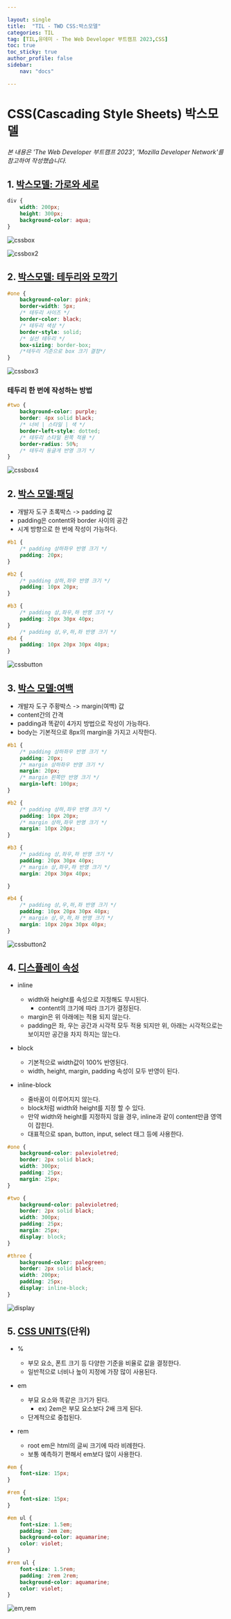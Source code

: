 ```yaml
---

layout: single
title:  "TIL - TWD CSS:박스모델"
categories: TIL
tag: [TIL,유데미 - The Web Developer 부트캠프 2023,CSS]
toc: true
toc_sticky: true
author_profile: false
sidebar:
    nav: "docs"

---
```


# CSS(Cascading Style Sheets) 박스모델

<p data-ke-size="size14"><i>본 내용은 'The Web Developer 부트캠프 2023', 'Mozilla Developer Network'를 참고하여 작성했습니다.</i></p>

## 1. [박스모델: 가로와 세로](https://developer.mozilla.org/ko/docs/Web/CSS/width)


```css
div {
    width: 200px;
    height: 300px;
    background-color: aqua;
}
```

![cssbox](/assets/images/Udemy/06/udemy06_cssbox.PNG)

![cssbox2](/assets/images/Udemy/06/udemy06_cssbox2.PNG)

## 2. [박스모델: 테두리와 모깍기](https://developer.mozilla.org/ko/docs/Web/CSS/border)

```css
#one {
    background-color: pink;
    border-width: 5px;
    /* 테두리 사이즈 */
    border-color: black;
    /* 테두리 색상 */
    border-style: solid;
    /* 실선 테두리 */
    box-sizing: border-box;
    /*테두리 기준으로 box 크기 결정*/
}
```

![cssbox3](/assets/images/Udemy/06/udemy06_cssbox3.PNG)

### 테두리 한 번에 작성하는 방법

```css
#two {
    background-color: purple;
    border: 4px solid black;
    /* 너비 | 스타일 | 색 */
    border-left-style: dotted;
    /* 테두리 스타일 왼쪽 적용 */
    border-radius: 50%;
    /* 테두리 둥글게 반영 크기 */
}
```

![cssbox4](/assets/images/Udemy/06/udemy06_cssbox4.PNG)

## 2. [박스 모델:패딩](https://developer.mozilla.org/ko/docs/Web/CSS/padding)

* 개발자 도구 초록박스 -> padding 값  
* padding은 content와 border 사이의 공간
* 시계 방향으로 한 번에 작성이 가능하다.

```css
#b1 {
    /* padding 상하좌우 반영 크기 */
    padding: 20px;
}

#b2 {
    /* padding 상하,좌우 반영 크기 */
    padding: 10px 20px;
}

#b3 {
    /* padding 상,좌우,하 반영 크기 */
    padding: 20px 30px 40px;
}
    /* padding 상,우,하,좌 반영 크기 */
#b4 {
    padding: 10px 20px 30px 40px;
}
```

![cssbutton](/assets/images/Udemy/06/udemy06_cssbutton.PNG)


## 3. [박스 모델:여백](https://developer.mozilla.org/ko/docs/Web/CSS/margin)

* 개발자 도구 주황박스 -> margin(여백) 값  
* content간의 간격
* padding과 똑같이 4가지 방법으로 작성이 가능하다.
* body는 기본적으로 8px의 margin을 가지고 시작한다.

```css
#b1 {
    /* padding 상하좌우 반영 크기 */
    padding: 20px;
    /* margin 상하좌우 반영 크기 */
    margin: 20px;
    /* margin 왼쪽만 반영 크기 */
    margin-left: 100px;
}

#b2 {
    /* padding 상하,좌우 반영 크기 */
    padding: 10px 20px;
    /* margin 상하,좌우 반영 크기 */
    margin: 10px 20px;
}

#b3 {
    /* padding 상,좌우,하 반영 크기 */
    padding: 20px 30px 40px;
    /* margin 상,좌우,하 반영 크기 */
    margin: 20px 30px 40px;

}

#b4 {
    /* padding 상,우,하,좌 반영 크기 */
    padding: 10px 20px 30px 40px;
    /* margin 상,우,하,좌 반영 크기 */
    margin: 10px 20px 30px 40px;
}
```

![cssbutton2](/assets/images/Udemy/06/udemy06_cssbutton2.PNG)


## 4. [디스플레이 속성](https://developer.mozilla.org/en-US/docs/Web/CSS/display)

* inline
  * width와 height를 속성으로 지정해도 무시된다.
    * content의 크기에 따라 크기가 결정된다.
  * margin은 위 아래에는 적용 되지 않는다.
  * padding은 좌, 우는 공간과 시각적 모두 적용 되지만 위, 아래는 시각적으로는 보이지만 공간을 차지 하지는 않는다.

* block
  * 기본적으로 width값이 100% 반영된다.
  * width, height, margin, padding 속성이 모두 반영이 된다.

* inline-block
  * 줄바꿈이 이루어지지 않는다.
  * block처럼 width와 height를 지정 할 수 있다.
  * 만약 width와 height를 지정하지 않을 경우, inline과 같이 content만큼 영역이 잡힌다.
  * 대표적으로 span, button, input, select 태그 등에 사용한다.

```css
#one {
    background-color: palevioletred;
    border: 2px solid black;
    width: 300px;
    padding: 25px;
    margin: 25px;
}

#two {
    background-color: palevioletred;
    border: 2px solid black;
    width: 300px;
    padding: 25px;
    margin: 25px;
    display: block;
}

#three {
    background-color: palegreen;
    border: 2px solid black;
    width: 200px;
    padding: 25px;
    display: inline-block;
}
```

![display](/assets/images/Udemy/06/udemy06_display.PNG)

## 5. [CSS UNITS](https://developer.mozilla.org/en-US/docs/Learn/CSS/Building_blocks/Values_and_units)(단위)

* %
  * 부모 요소, 폰트 크기 등 다양한 기준을 비율로 값을 결정한다.
  * 일반적으로 너비나 높이 지정에 가장 많이 사용된다.

* em
  * 부묘 요소와 똑같은 크기가 된다.
    * ex) 2em은 부모 요소보다 2배 크게 된다.
  * 단계적으로 중첩된다.

* rem
  * root em은 html의 글씨 크기에 따라 비례한다.
  * 보통 예측하기 편해서 em보다 많이 사용한다.

```css
#em {
    font-size: 15px;
}

#rem {
    font-size: 15px;
}

#em ul {
    font-size: 1.5em;
    padding: 2em 2em;
    background-color: aquamarine;
    color: violet;
}

#rem ul {
    font-size: 1.5rem;
    padding: 2rem 2rem;
    background-color: aquamarine;
    color: violet;
}
```

![em,rem](/assets/images/Udemy/06/udemy06_em,rem.PNG)
